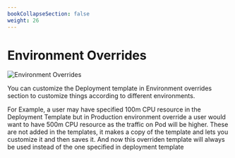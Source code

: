 ```yaml
---
bookCollapseSection: false
weight: 26
---
```


# Environment Overrides

![Environment Overrides](/img/envoverride.JPG  "Environment Overrides")

You can customize the Deployment template in Environment overrides section to customize things according to different environments.


For Example, a user may have specified 100m CPU resource in the Deployment Template but in Production environment override a user would want to have 500m CPU resource as the traffic on Pod will be higher.
These are not added in the templates, it makes a copy of the template and lets you customize it and then saves it.
And now this overriden template will always  be used instead of the one specified in deployment template

